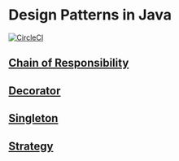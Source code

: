 # Design Patterns in Java

[![CircleCI](https://circleci.com/gh/alexsrosa/design-patterns-java.svg?style=svg)](https://circleci.com/gh/alexsrosa/design-patterns-java)


## [Chain of Responsibility](src/main/java/study/design/patterns/chainofresponsability/README.md)
## [Decorator](src/main/java/study/design/patterns/decorator/README.md)
## [Singleton](src/main/java/study/design/patterns/singleton/README.md)
## [Strategy](src/main/java/study/design/patterns/strategy/README.md)
